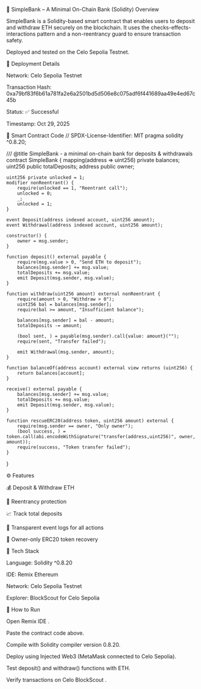 🏦 SimpleBank – A Minimal On-Chain Bank (Solidity)
Overview

SimpleBank is a Solidity-based smart contract that enables users to deposit and withdraw ETH securely on the blockchain. It uses the checks-effects-interactions pattern and a non-reentrancy guard to ensure transaction safety.

Deployed and tested on the Celo Sepolia Testnet.

🔗 Deployment Details

Network: Celo Sepolia Testnet

Transaction Hash: 0xa79bf83f6b61a781fa2e6a2501bd5d506e8c075adf6f441689aa49e4ed67c45b

Status: ✅ Successful

Timestamp: Oct 29, 2025

📜 Smart Contract Code
// SPDX-License-Identifier: MIT
pragma solidity ^0.8.20;

/// @title SimpleBank - a minimal on-chain bank for deposits & withdrawals
contract SimpleBank {
    mapping(address => uint256) private balances;
    uint256 public totalDeposits;
    address public owner;

    uint256 private unlocked = 1;
    modifier nonReentrant() {
        require(unlocked == 1, "Reentrant call");
        unlocked = 0;
        _;
        unlocked = 1;
    }

    event Deposit(address indexed account, uint256 amount);
    event Withdrawal(address indexed account, uint256 amount);

    constructor() {
        owner = msg.sender;
    }

    function deposit() external payable {
        require(msg.value > 0, "Send ETH to deposit");
        balances[msg.sender] += msg.value;
        totalDeposits += msg.value;
        emit Deposit(msg.sender, msg.value);
    }

    function withdraw(uint256 amount) external nonReentrant {
        require(amount > 0, "Withdraw > 0");
        uint256 bal = balances[msg.sender];
        require(bal >= amount, "Insufficient balance");

        balances[msg.sender] = bal - amount;
        totalDeposits -= amount;

        (bool sent, ) = payable(msg.sender).call{value: amount}("");
        require(sent, "Transfer failed");

        emit Withdrawal(msg.sender, amount);
    }

    function balanceOf(address account) external view returns (uint256) {
        return balances[account];
    }

    receive() external payable {
        balances[msg.sender] += msg.value;
        totalDeposits += msg.value;
        emit Deposit(msg.sender, msg.value);
    }

    function rescueERC20(address token, uint256 amount) external {
        require(msg.sender == owner, "Only owner");
        (bool success, ) = token.call(abi.encodeWithSignature("transfer(address,uint256)", owner, amount));
        require(success, "Token transfer failed");
    }
}

⚙️ Features

💰 Deposit & Withdraw ETH

🔐 Reentrancy protection

📈 Track total deposits

🧾 Transparent event logs for all actions

👑 Owner-only ERC20 token recovery

🧠 Tech Stack

Language: Solidity ^0.8.20

IDE: Remix Ethereum

Network: Celo Sepolia Testnet

Explorer: BlockScout for Celo Sepolia

🚀 How to Run

Open Remix IDE
.

Paste the contract code above.

Compile with Solidity compiler version 0.8.20.

Deploy using Injected Web3 (MetaMask connected to Celo Sepolia).

Test deposit() and withdraw() functions with ETH.

Verify transactions on Celo BlockScout
.
